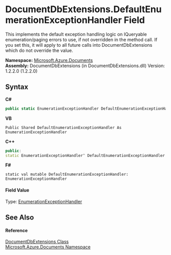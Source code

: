 # DocumentDbExtensions.DefaultEnumerationExceptionHandler Field
 

This implements the default exception handling logic on IQueryable enumeration/paging errors to use, if not overridden in the method call. If you set this, it will apply to all future calls into DocumentDbExtensions which do not override the value.

**Namespace:**&nbsp;<a href="856b2e23-9c8b-2618-f913-67d85d500616">Microsoft.Azure.Documents</a><br />**Assembly:**&nbsp;DocumentDbExtensions (in DocumentDbExtensions.dll) Version: 1.2.2.0 (1.2.2.0)

## Syntax

**C#**<br />
``` C#
public static EnumerationExceptionHandler DefaultEnumerationExceptionHandler
```

**VB**<br />
``` VB
Public Shared DefaultEnumerationExceptionHandler As EnumerationExceptionHandler
```

**C++**<br />
``` C++
public:
static EnumerationExceptionHandler^ DefaultEnumerationExceptionHandler
```

**F#**<br />
``` F#
static val mutable DefaultEnumerationExceptionHandler: EnumerationExceptionHandler
```


#### Field Value
Type: <a href="98ab4230-aa0f-7803-7127-ba76e02bdce5">EnumerationExceptionHandler</a>

## See Also


#### Reference
<a href="2e7c24fb-f7c9-2314-1ff8-386e1be4f471">DocumentDbExtensions Class</a><br /><a href="856b2e23-9c8b-2618-f913-67d85d500616">Microsoft.Azure.Documents Namespace</a><br />